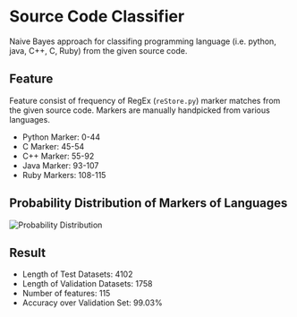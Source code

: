 # Source Code Classifier

Naive Bayes approach for classifing programming language (i.e. python, java, C++, C, Ruby) from the given source code.

## Feature 

Feature consist of frequency of RegEx (`reStore.py`) marker matches from the given source code. Markers are manually handpicked from various languages.

- Python Marker: 0-44
- C Marker: 45-54
- C++ Marker: 55-92
- Java Marker: 93-107
- Ruby Markers: 108-115


## Probability Distribution of Markers of Languages

![Probability Distribution](https://raw.githubusercontent.com/poke19962008/Machine-Learning-Projects/master/Source%20Code%20Classifier/plot/markerProbabilty.png)


## Result

 - Length of Test Datasets: 4102
 - Length of Validation Datasets: 1758
 - Number of features: 115
 - Accuracy over Validation Set: 99.03%